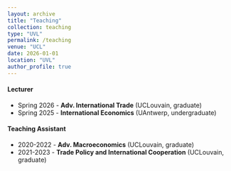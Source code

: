 ```yaml
---
layout: archive
title: "Teaching"
collection: teaching
type: "UVL"
permalink: /teaching
venue: "UCL"
date: 2026-01-01
location: "UVL"
author_profile: true
---
```


#### Lecturer
- Spring 2026 - **Adv. International Trade** (UCLouvain, graduate)
- Spring 2025 - **International Economics** (UAntwerp, undergraduate)   

#### Teaching Assistant
- 2020-2022 - **Adv. Macroeconomics** (UCLouvain, graduate)
- 2021-2023 - **Trade Policy and International Cooperation** (UCLouvain, graduate)

